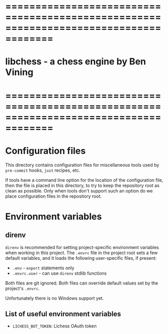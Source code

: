 # ======================================================================================
#
# libchess - a chess engine by Ben Vining
#
# ======================================================================================

# Configuration files

This directory contains configuration files for miscellaneous tools used by `pre-commit` hooks, `just` recipes, etc.

If tools have a command line option for the location of the configuration file, then the file is placed in this
directory, to try to keep the repository root as clean as possible. Only when tools don't support such an option do we
place configuration files in the repository root.

# Environment variables

## direnv

`direnv` is recommended for setting project-specific environment variables when working in this project. The `.envrc`
file in the project root sets a few default variables, and it loads the following user-specific files, if present:

* `.env` - `export` statements only
* `.envrc.user` - can use `direnv` stdlib functions

Both files are git ignored. Both files can override default values set by the project's `.envrc`.

Unfortunately there is no Windows support yet.

## List of useful environment variables

* `LICHESS_BOT_TOKEN`: Lichess OAuth token

